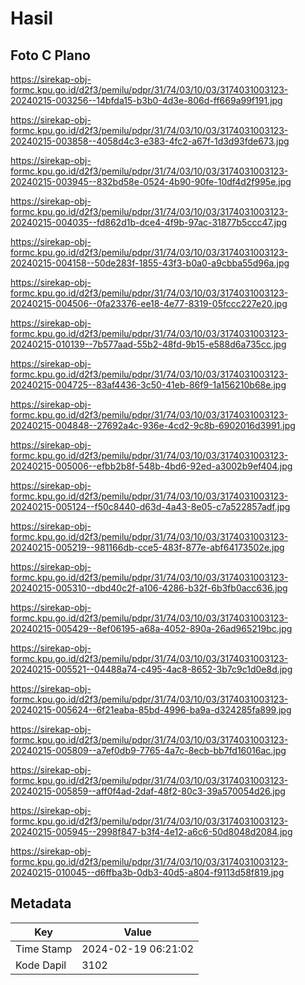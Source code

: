 # Hasil

## Foto C Plano

https://sirekap-obj-formc.kpu.go.id/d2f3/pemilu/pdpr/31/74/03/10/03/3174031003123-20240215-003256--14bfda15-b3b0-4d3e-806d-ff669a99f191.jpg

https://sirekap-obj-formc.kpu.go.id/d2f3/pemilu/pdpr/31/74/03/10/03/3174031003123-20240215-003858--4058d4c3-e383-4fc2-a67f-1d3d93fde673.jpg

https://sirekap-obj-formc.kpu.go.id/d2f3/pemilu/pdpr/31/74/03/10/03/3174031003123-20240215-003945--832bd58e-0524-4b90-90fe-10df4d2f995e.jpg

https://sirekap-obj-formc.kpu.go.id/d2f3/pemilu/pdpr/31/74/03/10/03/3174031003123-20240215-004035--fd862d1b-dce4-4f9b-97ac-31877b5ccc47.jpg

https://sirekap-obj-formc.kpu.go.id/d2f3/pemilu/pdpr/31/74/03/10/03/3174031003123-20240215-004158--50de283f-1855-43f3-b0a0-a9cbba55d96a.jpg

https://sirekap-obj-formc.kpu.go.id/d2f3/pemilu/pdpr/31/74/03/10/03/3174031003123-20240215-004506--0fa23376-ee18-4e77-8319-05fccc227e20.jpg

https://sirekap-obj-formc.kpu.go.id/d2f3/pemilu/pdpr/31/74/03/10/03/3174031003123-20240215-010139--7b577aad-55b2-48fd-9b15-e588d6a735cc.jpg

https://sirekap-obj-formc.kpu.go.id/d2f3/pemilu/pdpr/31/74/03/10/03/3174031003123-20240215-004725--83af4436-3c50-41eb-86f9-1a156210b68e.jpg

https://sirekap-obj-formc.kpu.go.id/d2f3/pemilu/pdpr/31/74/03/10/03/3174031003123-20240215-004848--27692a4c-936e-4cd2-9c8b-6902016d3991.jpg

https://sirekap-obj-formc.kpu.go.id/d2f3/pemilu/pdpr/31/74/03/10/03/3174031003123-20240215-005006--efbb2b8f-548b-4bd6-92ed-a3002b9ef404.jpg

https://sirekap-obj-formc.kpu.go.id/d2f3/pemilu/pdpr/31/74/03/10/03/3174031003123-20240215-005124--f50c8440-d63d-4a43-8e05-c7a522857adf.jpg

https://sirekap-obj-formc.kpu.go.id/d2f3/pemilu/pdpr/31/74/03/10/03/3174031003123-20240215-005219--981166db-cce5-483f-877e-abf64173502e.jpg

https://sirekap-obj-formc.kpu.go.id/d2f3/pemilu/pdpr/31/74/03/10/03/3174031003123-20240215-005310--dbd40c2f-a106-4286-b32f-6b3fb0acc636.jpg

https://sirekap-obj-formc.kpu.go.id/d2f3/pemilu/pdpr/31/74/03/10/03/3174031003123-20240215-005429--8ef06195-a68a-4052-890a-26ad965219bc.jpg

https://sirekap-obj-formc.kpu.go.id/d2f3/pemilu/pdpr/31/74/03/10/03/3174031003123-20240215-005521--04488a74-c495-4ac8-8652-3b7c9c1d0e8d.jpg

https://sirekap-obj-formc.kpu.go.id/d2f3/pemilu/pdpr/31/74/03/10/03/3174031003123-20240215-005624--6f21eaba-85bd-4996-ba9a-d324285fa899.jpg

https://sirekap-obj-formc.kpu.go.id/d2f3/pemilu/pdpr/31/74/03/10/03/3174031003123-20240215-005809--a7ef0db9-7765-4a7c-8ecb-bb7fd16016ac.jpg

https://sirekap-obj-formc.kpu.go.id/d2f3/pemilu/pdpr/31/74/03/10/03/3174031003123-20240215-005859--aff0f4ad-2daf-48f2-80c3-39a570054d26.jpg

https://sirekap-obj-formc.kpu.go.id/d2f3/pemilu/pdpr/31/74/03/10/03/3174031003123-20240215-005945--2998f847-b3f4-4e12-a6c6-50d8048d2084.jpg

https://sirekap-obj-formc.kpu.go.id/d2f3/pemilu/pdpr/31/74/03/10/03/3174031003123-20240215-010045--d6ffba3b-0db3-40d5-a804-f9113d58f819.jpg


## Metadata

| Key        | Value               |
| ---------- | ------------------- |
| Time Stamp | 2024-02-19 06:21:02 |
| Kode Dapil | 3102                |



